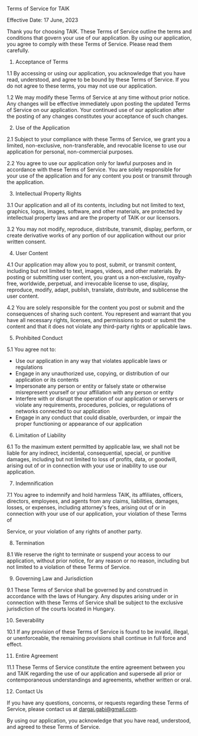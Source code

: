 Terms of Service for TAIK

Effective Date: 17 June, 2023

Thank you for choosing TAIK. These Terms of Service outline the terms and conditions that govern your use of our application. By using our application, you agree to comply with these Terms of Service. Please read them carefully.

1. Acceptance of Terms

1.1 By accessing or using our application, you acknowledge that you have read, understood, and agree to be bound by these Terms of Service. If you do not agree to these terms, you may not use our application.

1.2 We may modify these Terms of Service at any time without prior notice. Any changes will be effective immediately upon posting the updated Terms of Service on our application. Your continued use of our application after the posting of any changes constitutes your acceptance of such changes.

2. Use of the Application

2.1 Subject to your compliance with these Terms of Service, we grant you a limited, non-exclusive, non-transferable, and revocable license to use our application for personal, non-commercial purposes.

2.2 You agree to use our application only for lawful purposes and in accordance with these Terms of Service. You are solely responsible for your use of the application and for any content you post or transmit through the application.

3. Intellectual Property Rights

3.1 Our application and all of its contents, including but not limited to text, graphics, logos, images, software, and other materials, are protected by intellectual property laws and are the property of TAIK or our licensors.

3.2 You may not modify, reproduce, distribute, transmit, display, perform, or create derivative works of any portion of our application without our prior written consent.

4. User Content

4.1 Our application may allow you to post, submit, or transmit content, including but not limited to text, images, videos, and other materials. By posting or submitting user content, you grant us a non-exclusive, royalty-free, worldwide, perpetual, and irrevocable license to use, display, reproduce, modify, adapt, publish, translate, distribute, and sublicense the user content.

4.2 You are solely responsible for the content you post or submit and the consequences of sharing such content. You represent and warrant that you have all necessary rights, licenses, and permissions to post or submit the content and that it does not violate any third-party rights or applicable laws.

5. Prohibited Conduct

5.1 You agree not to:
   - Use our application in any way that violates applicable laws or regulations
   - Engage in any unauthorized use, copying, or distribution of our application or its contents
   - Impersonate any person or entity or falsely state or otherwise misrepresent yourself or your affiliation with any person or entity
   - Interfere with or disrupt the operation of our application or servers or violate any requirements, procedures, policies, or regulations of networks connected to our application
   - Engage in any conduct that could disable, overburden, or impair the proper functioning or appearance of our application

6. Limitation of Liability

6.1 To the maximum extent permitted by applicable law, we shall not be liable for any indirect, incidental, consequential, special, or punitive damages, including but not limited to loss of profits, data, or goodwill, arising out of or in connection with your use or inability to use our application.

7. Indemnification

7.1 You agree to indemnify and hold harmless TAIK, its affiliates, officers, directors, employees, and agents from any claims, liabilities, damages, losses, or expenses, including attorney's fees, arising out of or in connection with your use of our application, your violation of these Terms of

 Service, or your violation of any rights of another party.

8. Termination

8.1 We reserve the right to terminate or suspend your access to our application, without prior notice, for any reason or no reason, including but not limited to a violation of these Terms of Service.

9. Governing Law and Jurisdiction

9.1 These Terms of Service shall be governed by and construed in accordance with the laws of Hungary. Any disputes arising under or in connection with these Terms of Service shall be subject to the exclusive jurisdiction of the courts located in Hungary.

10. Severability

10.1 If any provision of these Terms of Service is found to be invalid, illegal, or unenforceable, the remaining provisions shall continue in full force and effect.

11. Entire Agreement

11.1 These Terms of Service constitute the entire agreement between you and TAIK regarding the use of our application and supersede all prior or contemporaneous understandings and agreements, whether written or oral.

12. Contact Us

If you have any questions, concerns, or requests regarding these Terms of Service, please contact us at dargai.gabi@gmail.com.

By using our application, you acknowledge that you have read, understood, and agreed to these Terms of Service.

